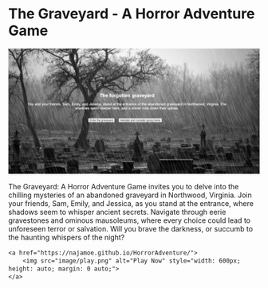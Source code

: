 # **The Graveyard - A Horror Adventure Game**


![Cover Image](image/cover.png)

The Graveyard: A Horror Adventure Game invites you to delve into the chilling mysteries of an abandoned graveyard in Northwood, Virginia. Join your friends, Sam, Emily, and Jessica, as you stand at the entrance, where shadows seem to whisper ancient secrets. Navigate through eerie gravestones and ominous mausoleums, where every choice could lead to unforeseen terror or salvation. Will you brave the darkness, or succumb to the haunting whispers of the night?

>>>>><div style="text-align: center;">
    <a href="https://najamoe.github.io/HorrorAdventure/">
        <img src="image/play.png" alt="Play Now" style="width: 600px; height: auto; margin: 0 auto;">
    </a>
</div>

